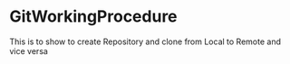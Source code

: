 # GitWorkingProcedure
This is to show to create Repository and clone from Local to Remote and vice versa
